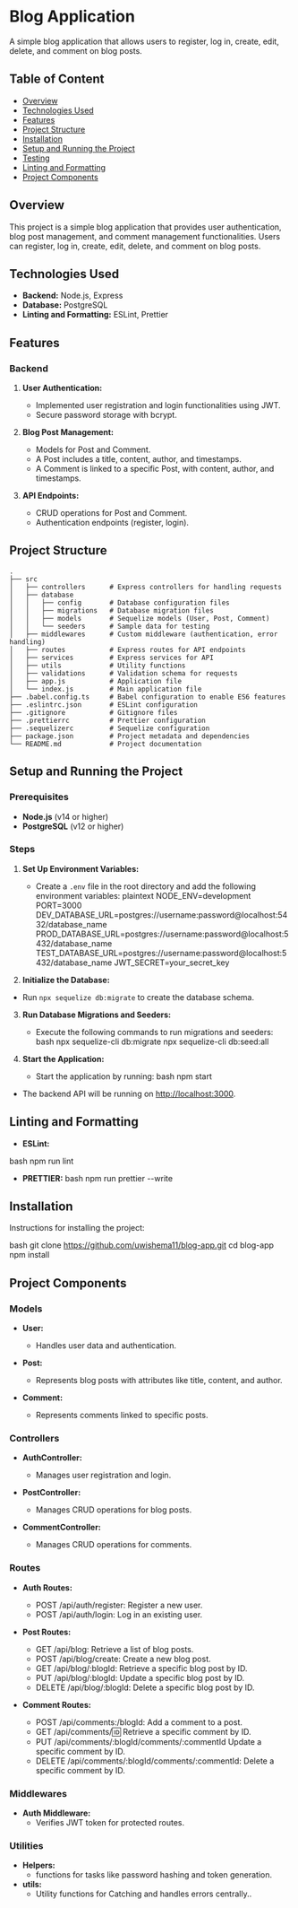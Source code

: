 # Blog Application

A simple blog application that allows users to register, log in, create, edit, delete, and comment on blog posts. 
## Table of Content

- [Overview](#overview)
- [Technologies Used](#technologies-used)
- [Features](#features)
- [Project Structure](#project-structure)
- [Installation](#installation)
- [Setup and Running the Project](#setup-and-running-the-project)
- [Testing](#testing)
- [Linting and Formatting](#linting-and-formatting)
- [Project Components](#project-components)


## Overview

This project is a simple blog application that provides user authentication, blog post management, and comment management functionalities. Users can register, log in, create, edit, delete, and comment on blog posts.

## Technologies Used

- **Backend:** Node.js, Express
- **Database:** PostgreSQL
- **Linting and Formatting:** ESLint, Prettier

## Features

### Backend

1. **User Authentication:**

   - Implemented user registration and login functionalities using JWT.
   - Secure password storage with bcrypt.

2. **Blog Post Management:**

   - Models for Post and Comment.
   - A Post includes a title, content, author, and timestamps.
   - A Comment is linked to a specific Post, with content, author, and timestamps.

3. **API Endpoints:**
   - CRUD operations for Post and Comment.
   - Authentication endpoints (register, login).

## Project Structure

```plaintext
.
├── src
│   ├── controllers      # Express controllers for handling requests
│   ├── database
│   │   ├── config       # Database configuration files
│   │   ├── migrations   # Database migration files
│   │   ├── models       # Sequelize models (User, Post, Comment)
│   │   └── seeders      # Sample data for testing
│   ├── middlewares      # Custom middleware (authentication, error handling)
│   ├── routes           # Express routes for API endpoints
│   ├── services         # Express services for API 
│   ├── utils            # Utility functions
│   ├── validations      # Validation schema for requests
│   ├── app.js           # Application file
│   └── index.js         # Main application file
├── .babel.config.ts     # Babel configuration to enable ES6 features
├── .eslintrc.json       # ESLint configuration
├── .gitignore           # Gitignore files
├── .prettierrc          # Prettier configuration
├── .sequelizerc         # Sequelize configuration
├── package.json         # Project metadata and dependencies
└── README.md            # Project documentation
```

## Setup and Running the Project

### Prerequisites

- **Node.js** (v14 or higher)
- **PostgreSQL** (v12 or higher)

### Steps

1. **Set Up Environment Variables:**
   - Create a `.env` file in the root directory and add the following environment variables:
plaintext
     NODE_ENV=development
     PORT=3000
     DEV_DATABASE_URL=postgres://username:password@localhost:5432/database_name
     PROD_DATABASE_URL=postgres://username:password@localhost:5432/database_name
     TEST_DATABASE_URL=postgres://username:password@localhost:5432/database_name
     JWT_SECRET=your_secret_key
     
2. **Initialize the Database:**
- Run `npx sequelize db:migrate` to create the database schema.
     
3. **Run Database Migrations and Seeders:**
   - Execute the following commands to run migrations and seeders:
bash
     npx sequelize-cli db:migrate
     npx sequelize-cli db:seed:all
     
4. **Start the Application:**
   - Start the application by running:
bash
     npm start
     
- The backend API will be running on [http://localhost:3000](http://localhost:3000).


## Linting and Formatting

- **ESLint:**
  
bash
  npm run lint
- **PRETTIER:**
bash
  npm run prettier --write

## Installation

Instructions for installing the project:

bash
git clone https://github.com/uwishema11/blog-app.git
cd blog-app
npm install

## Project Components

### Models

- **User:** 
  - Handles user data and authentication.

- **Post:** 
  - Represents blog posts with attributes like title, content, and author.

- **Comment:** 
  - Represents comments linked to specific posts.

### Controllers

- **AuthController:** 
  - Manages user registration and login.

- **PostController:** 
  - Manages CRUD operations for blog posts.

- **CommentController:** 
  - Manages CRUD operations for comments.

### Routes

- **Auth Routes:**
  - POST /api/auth/register: Register a new user.
  - POST /api/auth/login: Log in an existing user.

- **Post Routes:**
  - GET /api/blog: Retrieve a list of blog posts.
  - POST /api/blog/create: Create a new blog post.
  - GET /api/blog/:blogId: Retrieve a specific blog post by ID.
  - PUT /api/blog/:blogId: Update a specific blog post by ID.
  - DELETE /api/blog/:blogId: Delete a specific blog post by ID.

- **Comment Routes:**
  - POST /api/comments:/blogId: Add a comment to a post.
  - GET /api/comments/:id: Retrieve a specific comment by ID.
  - PUT /api/comments/:blogId/comments/:commentId Update a specific comment by ID.
  - DELETE /api/comments/:blogId/comments/:commentId: Delete a specific comment by ID.

### Middlewares

- **Auth Middleware:** 
  - Verifies JWT token for protected routes.
 

### Utilities

- **Helpers:** 
  - functions for tasks like password hashing and token generation.
- **utils:** 
  - Utility functions for Catching and handles errors centrally..


